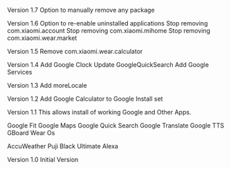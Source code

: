 Version 1.7
Option to manually remove any package

Version 1.6
Option to re-enable uninstalled applications
Stop removing com.xiaomi.account
Stop removing com.xiaomi.mihome
Stop removing com.xiaomi.wear.market

Version 1.5
Remove com.xiaomi.wear.calculator

Version 1.4
Add Google Clock 
Update GoogleQuickSearch
Add Google Services 

Version 1.3
Add moreLocale

Version 1.2
Add Google Calculator to Google Install set

Version 1.1
This allows install of working Google and Other Apps.

Google Fit Google Maps Google Quick Search Google Translate Google TTS GBoard Wear Os

AccuWeather Puji Black Ultimate Alexa

Version 1.0
Initial Version